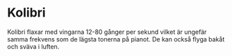 # Kolibri

Kolibri flaxar med vingarna 12-80 gånger per sekund vilket är ungefär samma
frekvens som de lägsta tonerna på pianot. De kan också flyga bakåt och sväva i
luften.
